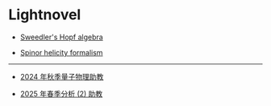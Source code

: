 # Lightnovel

* [Sweedler's Hopf algebra](lightnovel/Sweedler-algebra.md)

* [Spinor helicity formalism](lightnovel/spinor-helicity.md)

---

* [2024 年秋季量子物理助教](lightnovel/2024-fall-quantum-physics-TA.md)

* [2025 年春季分析 (2) 助教](lightnovel/2025-autumn-analysis-2-TA.md)

